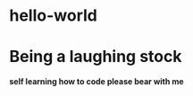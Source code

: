 # hello-world

<h1> Being a laughing stock </h1>
<b> self learning how to code please bear with me </b>
